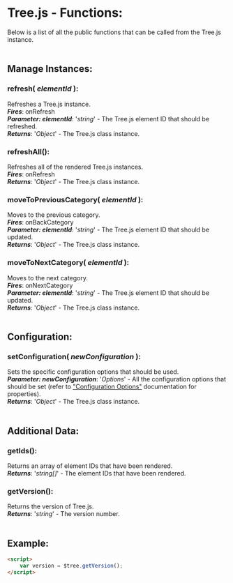 # Tree.js - Functions:

Below is a list of all the public functions that can be called from the Tree.js instance.
<br>
<br>


## Manage Instances:

### **refresh( *elementId* )**:
Refreshes a Tree.js instance.
<br>
***Fires***:  onRefresh
<br>
***Parameter: elementId***: '*string*' - The Tree.js element ID that should be refreshed.
<br>
***Returns***: '*Object*' - The Tree.js class instance.
<br>

### **refreshAll()**:
Refreshes all of the rendered Tree.js instances.
<br>
***Fires***:  onRefresh
<br>
***Returns***: '*Object*' - The Tree.js class instance.
<br>

### **moveToPreviousCategory( *elementId* )**:
Moves to the previous category.
<br>
***Fires***:  onBackCategory
<br>
***Parameter: elementId***: '*string*' - The Tree.js element ID that should be updated.
<br>
***Returns***: '*Object*' - The Tree.js class instance.
<br>

### **moveToNextCategory( *elementId* )**:
Moves to the next category.
<br>
***Fires***:  onNextCategory
<br>
***Parameter: elementId***: '*string*' - The Tree.js element ID that should be updated.
<br>
***Returns***: '*Object*' - The Tree.js class instance.
<br>
<br>


## Configuration:

### **setConfiguration( *newConfiguration* )**:
Sets the specific configuration options that should be used.
<br>
***Parameter: newConfiguration***: '*Options*' - All the configuration options that should be set (refer to ["Configuration Options"](configuration/OPTIONS.md) documentation for properties).
<br>
***Returns***: '*Object*' - The Tree.js class instance.
<br>
<br>


## Additional Data:

### **getIds()**:
Returns an array of element IDs that have been rendered.
<br>
***Returns***: '*string[]*' - The element IDs that have been rendered.
<br>

### **getVersion()**:
Returns the version of Tree.js.
<br>
***Returns***: '*string*' - The version number.
<br>
<br>


## Example:

```markdown
<script> 
    var version = $tree.getVersion();
</script>
```